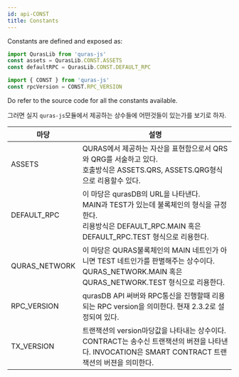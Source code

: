 ```yaml
---
id: api-CONST
title: Constants
---
```


Constants are defined and exposed as:

```js
import QurasLib from 'quras-js'
const assets = QurasLib.CONST.ASSETS
const defaultRPC = QurasLib.CONST.DEFAULT_RPC

import { CONST } from 'quras-js'
const rpcVersion = CONST.RPC_VERSION
```

Do refer to the source code for all the constants available.

그러면 실지 `quras-js`모듈에서 제공하는 상수들에 어떤것들이 있는가를 보기로 하자.

마당 | 설명
--- | ---
ASSETS | QURAS에서 제공하는 자산을 표현함으로서 QRS와 QRG를 서술하고 있다.<br/> 호출방식은 ASSETS.QRS, ASSETS.QRG형식으로 리용할수 있다.
DEFAULT_RPC | 이 마당은 qurasDB의 URL을 나타낸다.<br/>MAIN과 TEST가 있는데 불록체인의 형식을 규정한다.<br/>리용방식은 DEFAULT_RPC.MAIN 혹은 DEFAULT_RPC.TEST 형식으로 리용한다.
QURAS_NETWORK | 이 마당은 QURAS불록체인의 MAIN 네트인가 아니면 TEST 네트인가를 판별해주는 상수이다.<br/> QURAS_NETWORK.MAIN 혹은 QURAS_NETWORK.TEST 형식으로 리용한다.
RPC_VERSION | qurasDB API 써버와 RPC통신을 진행할때 리용되는 RPC version을 의미한다. 현재 2.3.2로 설정되여 있다.
TX_VERSION | 트랜잭션의 version마당값을 나타내는 상수이다. CONTRACT는 송수신 트랜잭션의 버젼을 나타낸다. INVOCATION은 SMART CONTRACT 트랜잭션의 버젼을 의미한다.